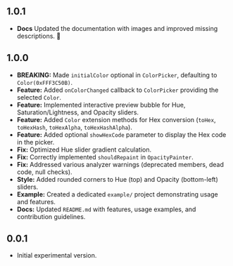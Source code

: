## 1.0.1

*   **Docs** Updated the documentation with images and improved missing descriptions. 🦜

## 1.0.0

*   **BREAKING:** Made `initialColor` optional in `ColorPicker`, defaulting to `Color(0xFFF3C50B)`.
*   **Feature:** Added `onColorChanged` callback to `ColorPicker` providing the selected `Color`.
*   **Feature:** Implemented interactive preview bubble for Hue, Saturation/Lightness, and Opacity sliders.
*   **Feature:** Added `Color` extension methods for Hex conversion (`toHex`, `toHexHash`, `toHexAlpha`, `toHexHashAlpha`).
*   **Feature:** Added optional `showHexCode` parameter to display the Hex code in the picker.
*   **Fix:** Optimized Hue slider gradient calculation.
*   **Fix:** Correctly implemented `shouldRepaint` in `OpacityPainter`.
*   **Fix:** Addressed various analyzer warnings (deprecated members, dead code, null checks).
*   **Style:** Added rounded corners to Hue (top) and Opacity (bottom-left) sliders.
*   **Example:** Created a dedicated `example/` project demonstrating usage and features.
*   **Docs:** Updated `README.md` with features, usage examples, and contribution guidelines.

## 0.0.1

*   Initial experimental version.
